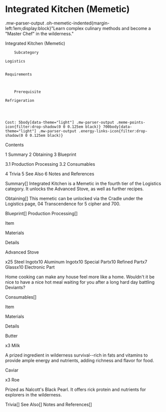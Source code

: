 # Integrated Kitchen (Memetic)

.mw-parser-output .oh-memetic-indented{margin-left:1em;display:block}"Learn complex culinary methods and become a "Master Chef" in the wilderness."

Integrated Kitchen (Memetic)


	
		
		
	
	



	
		Subcategory
	
	Logistics


	Requirements


	
		Prerequisite
	
	Refrigeration



	
	Cost: 5body[data-theme="light"] .mw-parser-output .meme-points-icon{filter:drop-shadow(0 0 0.125em black)} 700body[data-theme="light"] .mw-parser-output .energy-links-icon{filter:drop-shadow(0 0 0.125em black)}





Contents

1 Summary
2 Obtaining
3 Blueprint

3.1 Production Processing
3.2 Consumables


4 Trivia
5 See Also
6 Notes and References



Summary[]
Integrated Kitchen is a Memetic in the fourth tier of the Logistics category. It unlocks the Advanced Stove, as well as further recipes.

Obtaining[]
This memetic can be unlocked via the Cradle under the Logistics page, 04 Transcendence for 5 cipher and  700.

Blueprint[]
Production Processing[]


Item

Materials

Details


Advanced Stove

x25 Steel Ingotx10 Aluminum Ingotx10 Special Partx10 Refined Partx7 Glassx10 Electronic Part

Home cooking can make any house feel more like a home. Wouldn't it be nice to have a nice hot meal waiting for you after a long hard day battling Deviants?


Consumables[]


Item

Materials

Details


Butter

x3 Milk

A prized ingredient in wilderness survival--rich in fats and vitamins to provide ample energy and nutrients, adding richness and flavor for food.


Caviar

x3 Roe

Prized as Nalcott's Black Pearl. It offers rick protein and nutrients for explorers in the wilderness.


Trivia[]
See Also[]
Notes and References[]

